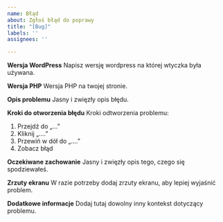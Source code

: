 ```yaml
---
name: Błąd
about: Zgłoś błąd do poprawy
title: "[Bug]"
labels: ''
assignees: ''

---
```


**Wersja WordPress**
Napisz wersję wordpress na której wtyczka była używana.

**Wersja PHP**
Wersja PHP na twojej stronie.

**Opis problemu**
Jasny i zwięzły opis błędu.

**Kroki do otworzenia błędu**
Kroki odtworzenia problemu:
1. Przejdź do „...”
2. Kliknij „....”
3. Przewiń w dół do „....”
4. Zobacz błąd

**Oczekiwane zachowanie**
Jasny i zwięzły opis tego, czego się spodziewałeś.

**Zrzuty ekranu**
W razie potrzeby dodaj zrzuty ekranu, aby lepiej wyjaśnić problem.

**Dodatkowe informacje**
Dodaj tutaj dowolny inny kontekst dotyczący problemu.
